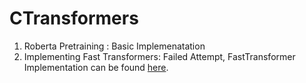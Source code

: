 # CTransformers
1. Roberta Pretraining : Basic Implemenatation 
2. Implementing Fast Transformers: Failed Attempt, FastTransformer Implementation can be found [here](https://github.com/CCsaurabh/fast-transformer-pytorch).
